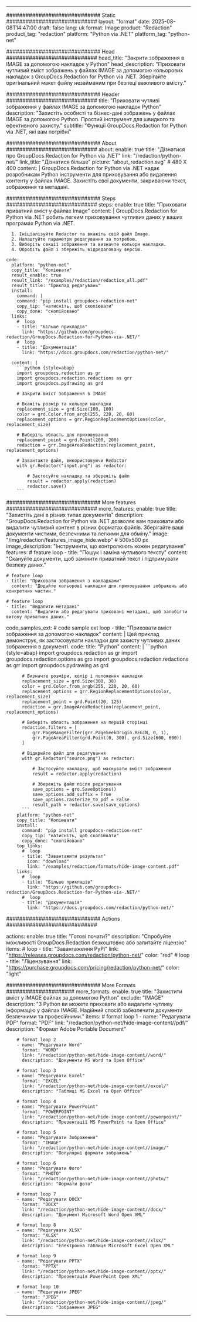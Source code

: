 
---
############################# Static ############################
layout: "format"
date:  2025-08-08T14:47:00
draft: false
lang: uk
format: Image
product: "Redaction"
product_tag: "redaction"
platform: "Python via .NET"
platform_tag: "python-net"

############################# Head ############################
head_title: "Закрити зображення в IMAGE за допомогою накладок у Python"
head_description: "Приховати чутливий вміст зображень у файлах IMAGE за допомогою кольорових накладок з GroupDocs.Redaction for Python via .NET. Зберігайте оригінальний макет файлу незайманим при безпеці важливого вмісту."

############################# Header ############################
title: "Приховати чутливі зображення у файлах IMAGE за допомогою накладок Python" 
description: "Захистіть особисті та бізнес-дані зображень у файлах IMAGE за допомогою Python. Простий інструмент для швидкого та ефективного захисту."
subtitle: "Функції GroupDocs.Redaction for Python via .NET, які вам потрібні" 

############################# About ############################
about:
    enable: true
    title: "Дізнатися про GroupDocs.Redaction for Python via .NET"
    link: "/redaction/python-net/"
    link_title: "Дізнатися більше"
    picture: "about_redaction.svg" # 480 X 400
    content: |
       GroupDocs.Redaction for Python via .NET надає розробникам Python інструменти для приховування або видалення контенту у файлах IMAGE. Захистіть свої документи, закриваючи текст, зображення та метадані.

############################# Steps ############################
steps:
    enable: true
    title: "Приховати приватний вміст у файлах Image"
    content: |
      GroupDocs.Redaction for Python via .NET робить легким приховування чутливих даних у ваших програмах Python via .NET.
      
      1. Ініціалізуйте Redactor та вкажіть свій файл Image.
      2. Налаштуйте параметри редагування за потребою.
      3. Виберіть секції зображення та визначте кольори накладки.
      4. Обробіть файл і збережіть відредаговану версію.
   
    code:
      platform: "python-net"
      copy_title: "Копіювати"
      result_enable: true
      result_link: "/examples/redaction/redaction_all.pdf"
      result_title: "Приклад редагувань"
      install:
        command: |
        command: "pip install groupdocs-redaction-net"
        copy_tip: "натисніть, щоб скопіювати"
        copy_done: "скопійовано"
      links:
        #  loop
        - title: "Більше прикладів"
          link: "https://github.com/groupdocs-redaction/GroupDocs.Redaction-for-Python-via-.NET/"
        #  loop
        - title: "Документація"
          link: "https://docs.groupdocs.com/redaction/python-net/"
          
      content: |
        ```python {style=abap}
        import groupdocs.redaction as gr
        import groupdocs.redaction.redactions as grr
        import groupdocs.pydrawing as grd

        # Закрити вміст зображення в IMAGE

        # Вкажіть розмір та кольори накладки
        replacement_size = grd.Size(100, 100)
        color = grd.Color.from_argb(255, 220, 20, 60)
        replacement_options = grr.RegionReplacementOptions(color, replacement_size)

        # Виберіть область для приховування
        replacement_point = grd.Point(200, 200)
        redaction = grr.ImageAreaRedaction(replacement_point, replacement_options)
                
        # Завантажте файл, використовуючи Redactor
        with gr.Redactor("input.png") as redactor:

            # Застосуйте накладку та збережіть файл
            result = redactor.apply(redaction)
            redactor.save()
        ```            


############################# More features ############################
more_features:
  enable: true
  title: "Захистіть дані в різних типах документів"
  description: "GroupDocs.Redaction for Python via .NET дозволяє вам приховати або видалити чутливий контент в різних форматах файлів. Зберігайте ваші документи чистими, безпечними та легкими для обміну."
  image: "/img/redaction/features_image_hide.webp" # 500x500 px
  image_description: "Інструменти, що контролюють кожен редагування"
  features:
    # feature loop
    - title: "Пошук і заміна чутливого тексту"
      content: "Скануйте документи, щоб замінити приватний текст і підтримувати безпеку даних."

    # feature loop
    - title: "Приховати зображення з накладками"
      content: "Додайте кольорові накладки для приховування зображень або конкретних частин."

    # feature loop
    - title: "Видалити метадані"
      content: "Видалити або редагувати приховані метадані, щоб запобігти витоку приватних даних."
      
  code_samples_ext:
    # code sample ext loop
    - title: "Приховати вміст зображення за допомогою накладок"
      content: |
        Цей приклад демонструє, як застосовувати накладки для захисту чутливих даних зображення в документі.
      code:
        title: "Python"
        content: |
          ```python {style=abap}
          import groupdocs.redaction as gr
          import groupdocs.redaction.options as gro
          import groupdocs.redaction.redactions as grr
          import groupdocs.pydrawing as grd

          # Визначте розміри, колір і положення накладки
          replacement_size = grd.Size(300, 30)
          color = grd.Color.from_argb(255, 220, 20, 60)
          replacement_options = grr.RegionReplacementOptions(color, replacement_size)
          replacement_point = grd.Point(20, 125)
          redaction = grr.ImageAreaRedaction(replacement_point, replacement_options)

          # Виберіть область зображення на першій сторінці
          redaction.filters = [
              grr.PageRangeFilter(grr.PageSeekOrigin.BEGIN, 0, 1),
              grr.PageAreaFilter(grd.Point(0, 300), grd.Size(600, 600))
          ]

          # Відкрийте файл для редагування
          with gr.Redactor("source.png") as redactor:

              # Застосуйте накладку, щоб маскувати вміст зображення
              result = redactor.apply(redaction)

              # Збережіть файл після редагування
              save_options = gro.SaveOptions()
              save_options.add_suffix = True
              save_options.rasterize_to_pdf = False
              result_path = redactor.save(save_options)
          ```
        platform: "python-net"
        copy_title: "Копіювати"
        install:
          command: "pip install groupdocs-redaction-net"
          copy_tip: "натисніть, щоб скопіювати"
          copy_done: "скопійовано"
        top_links:
          #  loop
          - title: "Завантажити результат"
            icon: "download"
            link: "/examples/redaction/formats/hide-image-content.pdf"
        links:
          #  loop
          - title: "Більше прикладів"
            link: "https://github.com/groupdocs-redaction/GroupDocs.Redaction-for-Python-via-.NET/"
          #  loop
          - title: "Документація"
            link: "https://docs.groupdocs.com/redaction/python-net/"


############################# Actions ############################

actions:
  enable: true
  title: "Готові почати?"
  description: "Спробуйте можливості GroupDocs.Redaction безкоштовно або запитайте ліцензію"
  items:
    #  loop
    - title: "Завантаження PyPi"
      link: "https://releases.groupdocs.com/redaction/python-net/"
      color: "red"
        #  loop
    - title: "Ліцензування"
      link: "https://purchase.groupdocs.com/pricing/redaction/python-net/"
      color: "light"


############################# More Formats #####################
more_formats:
    enable: true
    title: "Захистити вміст у IMAGE файлах за допомогою Python"
    exclude: "IMAGE"
    description: "З Python ви можете приховати або видалити чутливу інформацію у файлах IMAGE. Надійний спосіб забезпечити документи безпечними та професійними."
    items: 
        # format loop 1
        - name: "Редагувати PDF"
          format: "PDF"
          link: "/redaction/python-net/hide-image-content//pdf/"
          description: "Формат Adobe Portable Document"

        # format loop 2
        - name: "Редагувати Word"
          format: "WORD"
          link: "/redaction/python-net/hide-image-content//word/"
          description: "Документи MS Word та Open Office"
          
        # format loop 3
        - name: "Редагувати Excel"
          format: "EXCEL"
          link: "/redaction/python-net/hide-image-content//excel/"
          description: "Таблиці MS Excel та Open Office"

        # format loop 4
        - name: "Редагувати PowerPoint"
          format: "POWERPOINT"
          link: "/redaction/python-net/hide-image-content//powerpoint/"
          description: "Презентації MS PowerPoint та Open Office"

        # format loop 5
        - name: "Редагувати Зображення"
          format: "IMAGE"
          link: "/redaction/python-net/hide-image-content//image/"
          description: "Популярні формати зображень"

        # format loop 6
        - name: "Редагувати Фото"
          format: "PHOTO"
          link: "/redaction/python-net/hide-image-content//photo/"
          description: "Формати фото"

        # format loop 7
        - name: "Редагувати DOCX"
          format: "DOCX"
          link: "/redaction/python-net/hide-image-content//docx/"
          description: "Документ Microsoft Word Open XML"
          
        # format loop 8
        - name: "Редагувати XLSX"
          format: "XLSX"
          link: "/redaction/python-net/hide-image-content//xlsx/"
          description: "Електронна таблиця Microsoft Excel Open XML"
          
        # format loop 9
        - name: "Редагувати PPTX"
          format: "PPTX"
          link: "/redaction/python-net/hide-image-content//pptx/"
          description: "Презентація PowerPoint Open XML"

        # format loop 10
        - name: "Редагувати JPEG"
          format: "JPEG"
          link: "/redaction/python-net/hide-image-content//jpeg/"
          description: "Зображення JPEG"


---